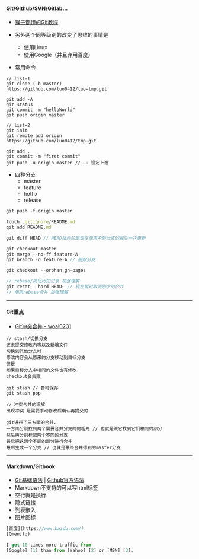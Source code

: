 #### **Git/Github/SVN/Gitlab...**

* [猴子都懂的Git教程](http://backlogtool.com/git-guide/cn/stepup/stepup1_1.html)
* 另外两个同等级别的改变了思维的事情是

  * 使用Linux
  * 使用Google（并且弃用百度）

* 常用命令

```
// list-1
git clone (-b master) 
https://github.com/luo0412/luo-tmp.git

git add -A
git status
git commit -m "helloWorld"
git push origin master

// list-2
git init
git remote add origin 
https://github.com/luo0412/tmp.git

git add .
git commit -m "first commit"
git push -u origin master // -u 设定上游
```

* 四种分支
  * master
  * feature
  * hotfix
  * release

```js
git push -f origin master

touch .gitignore/README.md
git add README.md

git diff HEAD // HEAD指向的是现在使用中的分支的最后一次更新 

git checkout master 
git merge --no-ff feature-A  
git branch -d feature-A // 删除分支

git checkout --orphan gh-pages

// rebase/简化历史记录 加强理解
git reset --hard HEAD~ // 现在暂时取消刚才的合并
// 使用rebase合并 加强理解
```

---

#### Git重点

* [Git冲突合并 - woai0231](https://github.com/woai30231/webDevDetails/tree/master/13)

```
// stash/切换分支 
还未提交修改内容以及新增文件
切换到其他分支时
修改内容会从原来的分支移动到目标分支
但是
如果目标分支中相同的文件也有修改
checkout会失败

git stash // 暂时保存
git stash pop

// 冲突合并的理解
出现冲突 是需要手动修改后确认再提交的

git进行了三方面的合并，
一方面分别找到两个需要合并分支的的祖先 // 也就是说它找到它们相同的部分
然后再分别标记两个不同的分支
最后把这两个不同的部分进行合并
最后生成一个分支 // 也就是最终合并得到的master分支
```

---

#### Markdown/Gitbook

* [Git基础语法](http://wowubuntu.com/markdown/#header) \| [Github官方语法](https://guides.github.com/pdfs/markdown-cheatsheet-online.pdf)
* Markdown不支持的可以写html标签
* 空行就是换行 
* 隐式链接
* 列表嵌入
* 图片图标

```js
[百度](https://www.baidu.com/)
[Qmen](q)

I get 10 times more traffic from 
[Google] [1] than from [Yahoo] [2] or [MSN] [3].
```




